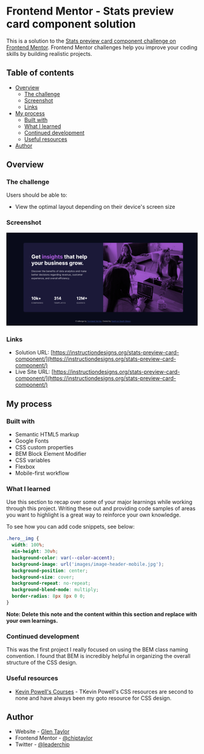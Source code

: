 # Frontend Mentor - Stats preview card component solution

This is a solution to the [Stats preview card component challenge on Frontend Mentor](https://www.frontendmentor.io/challenges/stats-preview-card-component-8JqbgoU62). Frontend Mentor challenges help you improve your coding skills by building realistic projects.

## Table of contents

- [Overview](#overview)
  - [The challenge](#the-challenge)
  - [Screenshot](#screenshot)
  - [Links](#links)
- [My process](#my-process)
  - [Built with](#built-with)
  - [What I learned](#what-i-learned)
  - [Continued development](#continued-development)
  - [Useful resources](#useful-resources)
- [Author](#author)

## Overview

### The challenge

Users should be able to:

- View the optimal layout depending on their device's screen size

### Screenshot

![](./screenshot.png)

### Links

- Solution URL: [https://instructiondesigns.org/stats-preview-card-component/](https://instructiondesigns.org/stats-preview-card-component/)
- Live Site URL: [https://instructiondesigns.org/stats-preview-card-component/](https://instructiondesigns.org/stats-preview-card-component/)

## My process

### Built with

- Semantic HTML5 markup
- Google Fonts
- CSS custom properties
- BEM Block Element Modifier
- CSS variables
- Flexbox
- Mobile-first workflow

### What I learned

Use this section to recap over some of your major learnings while working through this project. Writing these out and providing code samples of areas you want to highlight is a great way to reinforce your own knowledge.

To see how you can add code snippets, see below:

```css
.hero__img {
  width: 100%;
  min-height: 30vh;
  background-color: var(--color-accent);
  background-image: url('images/image-header-mobile.jpg');
  background-position: center;
  background-size: cover;
  background-repeat: no-repeat;
  background-blend-mode: multiply;
  border-radius: 8px 8px 0 0;
}
```

**Note: Delete this note and the content within this section and replace with your own learnings.**

### Continued development

This was the first project I really focused on using the BEM class naming convention. I found that BEM is incredibly helpful in organizing the overall structure of the CSS design.

### Useful resources

- [Kevin Powell's Courses](https://www.kevinpowell.co/courses/) - TKevin Powell's CSS resources are second to none and have always been my goto resource for CSS design.

## Author

- Website - [Glen Taylor](https://www.glenmtaylor.com)
- Frontend Mentor - [@chiptaylor](https://www.frontendmentor.io/profile/chiptaylor)
- Twitter - [@leaderchip](https://www.twitter.com/leaderchip)
